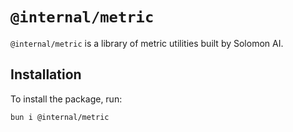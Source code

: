# `@internal/metric`

`@internal/metric` is a library of metric utilities built by Solomon AI.

## Installation

To install the package, run:

```bash
bun i @internal/metric
```
